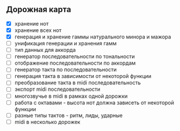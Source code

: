 ## Дорожная карта

- [x] хранение нот
- [x] хранение всех нот
- [x] генерация и хранение гаммы натурального минора и мажора
- [ ] унификация генерации и хранения гамм
- [ ] тип данных для аккорда
- [ ] генератор последовательности по тональности
- [ ] отображение последовательности по аккордам
- [ ] генератор такта по последовательности
- [ ] генерация такта в зависимости от некоторой функции
- [ ] преобразование такта в midi последовательность
- [ ] экспорт midi последовательности
- [ ] многозвучье в midi в рамках одной дорожки
- [ ] работа с октавами - высота нот должна зависеть от некоторой функции
- [ ] разные типы тактов - ритм, лиды, ударные
- [ ] midi в несколько дорожек
